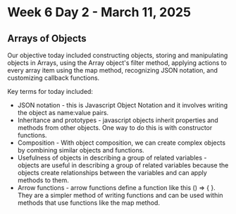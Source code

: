 # Week 6 Day 2 - March 11, 2025
## Arrays of Objects

Our objective today included constructing objects, storing and manipulating objects in Arrays, using the Array object's filter method, applying actions to every array item using the map method, recognizing JSON notation, and customizing callback functions.

Key terms for today included:
+ JSON notation - this is Javascript Object Notation and it involves writing the object as name:value pairs.
+ Inheritance and prototypes - javascript objects inherit properties and methods from other objects. One way to do this is with constructor functions.
+ Composition - With object composition, we can create complex objects by combining similar objects and functions.
+ Usefulness of objects in describing a group of related variables - objects are useful in describing a group of related variables because the objects create relationships between the variables and can apply methods to them.
+ Arrow functions - arrow functions define a function like this () => { }. They are a simpler method of writing functions and can be used within methods that use functions like the map method.